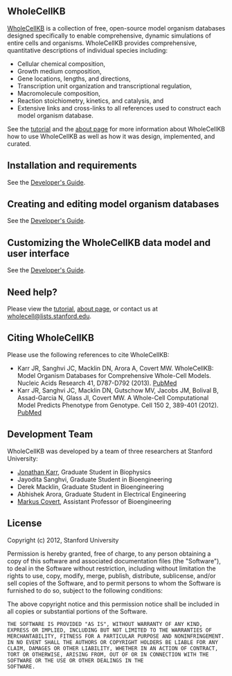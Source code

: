 ## WholeCellKB
[WholeCellKB](http://wholecellkb.stanford.edu) is a collection of free, open-source model organism databases designed specifically to enable comprehensive, dynamic simulations of entire cells and organisms. WholeCellKB provides comprehensive, quantitative descriptions of individual species including:
* Cellular chemical composition,
* Growth medium composition,
* Gene locations, lengths, and directions,
* Transcription unit organization and transcriptional regulation,
* Macromolecule composition,
* Reaction stoichiometry, kinetics, and catalysis, and
* Extensive links and cross-links to all references used to construct each model organism database.

See the [tutorial](http://wholecellkb.stanford.edu/tutorial) and the [about page](http://wholecellkb.stanford.edu/about) for more information about WholeCellKB how to use WholeCellKB as well as how it was design, implemented, and curated.

## Installation and requirements
See the [Developer's Guide](DevelopersGuide.pdf).

## Creating and editing model organism databases
See the [Developer's Guide](DevelopersGuide.pdf).

## Customizing the WholeCellKB data model and user interface
See the [Developer's Guide](DevelopersGuide.pdf).

## Need help?
Please view the [tutorial](http://wholecellkb.stanford.edu/tutorial), [about page](http://wholecellkb.stanford.edu/about), or contact us at [wholecell@lists.stanford.edu](mailto:wholecell@lists.stanford.edu).

## Citing WholeCellKB
Please use the following references to cite WholeCellKB:
* Karr JR, Sanghvi JC, Macklin DN, Arora A, Covert MW. WholeCellKB: Model Organism Databases for Comprehensive Whole-Cell Models. Nucleic Acids Research 41, D787-D792 (2013). [PubMed](http://www.ncbi.nlm.nih.gov/pubmed/23175606)
* Karr JR, Sanghvi JC, Macklin DN, Gutschow MV, Jacobs JM, Bolival B, Assad-Garcia N, Glass JI, Covert MW. A Whole-Cell Computational Model Predicts Phenotype from Genotype. Cell 150 2, 389-401 (2012). [PubMed](http://www.ncbi.nlm.nih.gov/pubmed/22817898)

## Development Team
WholeCellKB was developed by a team of three researchers at Stanford University:
* [Jonathan Karr](http://www.stanford.edu/~jkarr), Graduate Student in Biophysics
* Jayodita Sanghvi, Graduate Student in Bioengineering
* Derek Macklin, Graduate Student in Bioengineering
* Abhishek Arora, Graduate Student in Electrical Engineering
* [Markus Covert](http://covertlab.stanford.edu), Assistant Professor of Bioengineering

## License
Copyright (c) 2012, Stanford University

Permission is hereby granted, free of charge, to any person obtaining a copy of this software and associated documentation files (the "Software"), to deal in the Software without restriction, including without limitation the rights to use, copy, modify, merge, publish, distribute, sublicense, and/or sell copies of the Software, and to permit persons to whom the Software is furnished to do so, subject to the following conditions:

The above copyright notice and this permission notice shall be included in all copies or substantial portions of the Software.

```
THE SOFTWARE IS PROVIDED "AS IS", WITHOUT WARRANTY OF ANY KIND, EXPRESS OR IMPLIED, INCLUDING BUT NOT LIMITED TO THE WARRANTIES OF MERCHANTABILITY, FITNESS FOR A PARTICULAR PURPOSE AND NONINFRINGEMENT. IN NO EVENT SHALL THE AUTHORS OR COPYRIGHT HOLDERS BE LIABLE FOR ANY CLAIM, DAMAGES OR OTHER LIABILITY, WHETHER IN AN ACTION OF CONTRACT, TORT OR OTHERWISE, ARISING FROM, OUT OF OR IN CONNECTION WITH THE SOFTWARE OR THE USE OR OTHER DEALINGS IN THE 
SOFTWARE.
```

